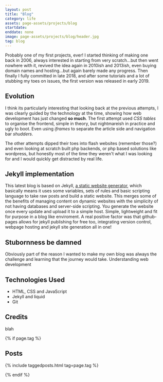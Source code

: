 ```yaml
---
layout: post
title: "Blog"
category: life
assets: page-assets/projects/blog
startdate:
enddate: none
image: page-assets/projects/blog/header.jpg
tag: blog
---
```


Probably one of my first projects, ever! I started thinking of making one back in 2006, always interested in starting from very scratch...but then went nowhere with it, revived the idea again in 2010ish and 2013ish, even buying domain names and hosting...but again barely made any progress. Then finally I fully committed in late 2018, and after some tutorials and a lot of stubbing my toes on issues, the first version was released in early 2019.

## Evolution
I think its particularly interesting that looking back at the previous attempts, I was clearly guided by the technology at the time, showing how web development has just changed **so much**. The first attempt used *CSS tables* to organise the frontend, simple in theory, but nightmareish in practice and ugly to boot. Even using *iframes* to separate the article side and navigation bar *shudders*.

The other attempts dipped their toes into flash websites (remember those?) and even looking at scratch built php backends, or php based solutions like wordpress, but honestly most of the time they weren't what I was looking for and I would quickly get distracted by real life.

## Jekyll implementation
This latest blog is based on Jekyll, [a static website generator](), which basically means it uses some variables, sets of rules and basic scripting language to take raw posts and build a static website. This merges some of the benefits of managing content on dynamic websites with the simplicity of not having databases and server-side scripting. You generate the website once every update and upload it to a simple host. Simple, lightweight and fit for purpose in a blog like enviroment. A real positive factor was that github-pages allows for jekyll publishing for free too, integrating version control, webpage hosting and jekyll site generation all in one!

## Stubornness be damned
Obviously part of the reason I wanted to make my own blog was always the challenge and learning that the journey would take. Understanding web development

## Technologies Used
- HTML, CSS and JavaScript
- Jekyll and liquid
- Git



## Credits
blah


{% if page.tag %}
## Posts
{% include taggedposts.html tag=page.tag %}

{% endif %}
